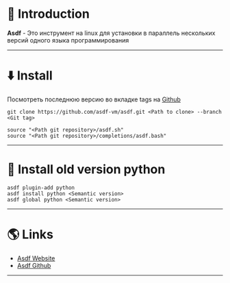 # 📖 Introduction

**Asdf** - Это инструмент на linux для установки в параллель нескольких версий одного языка программирования

---

# ⬇️ Install

Посмотреть последнюю версию во вкладке tags на [Github](https://github.com/asdf-vm/asdf.git)

```shell
git clone https://github.com/asdf-vm/asdf.git <Path to clone> --branch <Git tag>
```

```shell title=~/.bashrc
source "<Path git repository>/asdf.sh"
source "<Path git repository>/completions/asdf.bash"
```

---

# 🐍 Install old version python

```shell
asdf plugin-add python
asdf install python <Semantic version>
asdf global python <Semantic version>
```

---

# 🌎 Links

- [Asdf Website](https://asdf-vm.com)
- [Asdf Github](https://github.com/asdf-vm/asdf.git)

---
